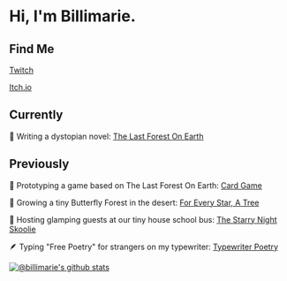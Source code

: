 # Hi, I'm Billimarie.

## Find Me

[Twitch](https://www.twitch.tv/billimarie)

[Itch.io](https://billimarie.itch.io/the-last-forest-on-earth)

## Currently

🌲 Writing a dystopian novel: [The Last Forest On Earth](https://mailchi.mp/4eb99a8db29c/rpg-card-game)

## Previously

🎴 Prototyping a game based on The Last Forest On Earth: [Card Game](https://billimarie.itch.io/the-last-forest-on-earth)

🌱 Growing a tiny Butterfly Forest in the desert: [For Every Star, A Tree](https://foreverystaratree.org)

🚌 Hosting glamping guests at our tiny house school bus: [The Starry Night Skoolie](https://www.airbnb.com/rooms/752085451221941310)

🪶 Typing "Free Poetry" for strangers on my typewriter: [Typewriter Poetry](https://www.typewriterpoetry.com)
 
[![@billimarie's github stats](https://github-readme-stats.vercel.app/api?username=billimarie&show_icons=true&theme=material-palenight)](https://github.com/anuraghazra/github-readme-stats)
